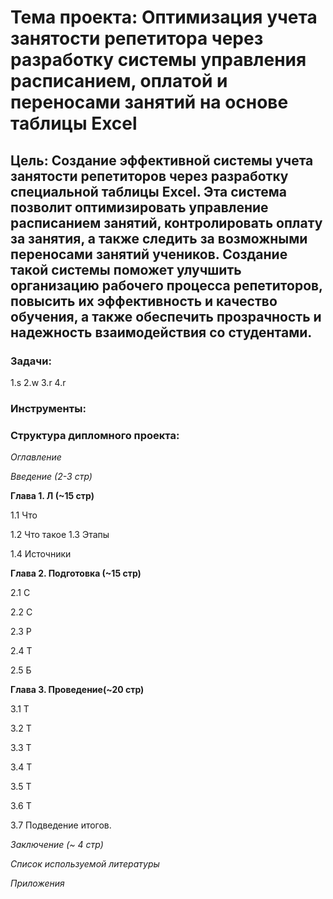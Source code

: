
# **Тема проекта**: Оптимизация учета занятости репетитора через разработку системы управления расписанием, оплатой и переносами занятий на основе таблицы Excel 
## **Цель**: Создание эффективной системы учета занятости репетиторов через разработку специальной таблицы Excel. Эта система позволит оптимизировать управление расписанием занятий, контролировать оплату за занятия, а также следить за возможными переносами занятий учеников. Создание такой системы поможет улучшить организацию рабочего процесса репетиторов, повысить их эффективность и качество обучения, а также обеспечить прозрачность и надежность взаимодействия со студентами.

### **Задачи**:  

1.s
2.w
3.r
4.r


### **Инструменты**:    

### **Структура дипломного проекта**:   

_Оглавление_  

_Введение (2-3 стр)_ 

**Глава 1. Л (~15 стр)**  

1.1 Что  

1.2 Что такое 
1.3 Этапы  

1.4 Источники 

**Глава 2. Подготовка (~15 стр)**  

2.1 С  

2.2 С  

2.3 Р  

2.4 Т 

2.5 Б 

**Глава 3. Проведение(~20 стр)** 

3.1 Т 

3.2 Т  

3.3 Т   

3.4 Т  

3.5 Т 

3.6 Т  

3.7 Подведение итогов.  

_Заключение (~ 4 стр)_ 

_Список используемой литературы_ 

_Приложения_
